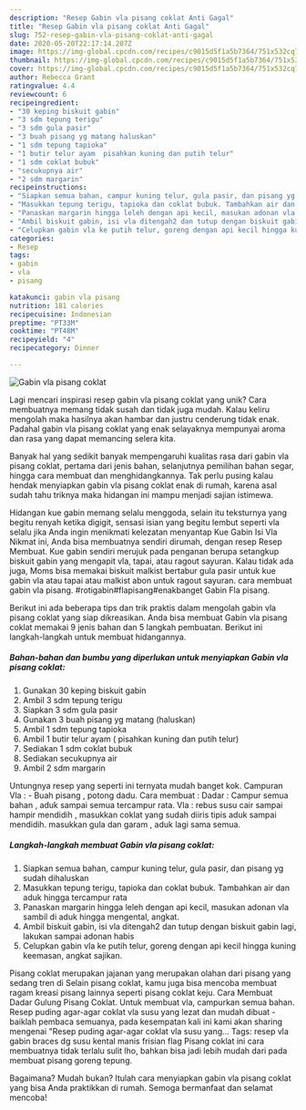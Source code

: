 ```yaml
---
description: "Resep Gabin vla pisang coklat Anti Gagal"
title: "Resep Gabin vla pisang coklat Anti Gagal"
slug: 752-resep-gabin-vla-pisang-coklat-anti-gagal
date: 2020-05-20T22:17:14.207Z
image: https://img-global.cpcdn.com/recipes/c9015d5f1a5b7364/751x532cq70/gabin-vla-pisang-coklat-foto-resep-utama.jpg
thumbnail: https://img-global.cpcdn.com/recipes/c9015d5f1a5b7364/751x532cq70/gabin-vla-pisang-coklat-foto-resep-utama.jpg
cover: https://img-global.cpcdn.com/recipes/c9015d5f1a5b7364/751x532cq70/gabin-vla-pisang-coklat-foto-resep-utama.jpg
author: Rebecca Grant
ratingvalue: 4.4
reviewcount: 6
recipeingredient:
- "30 keping biskuit gabin"
- "3 sdm tepung terigu"
- "3 sdm gula pasir"
- "3 buah pisang yg matang haluskan"
- "1 sdm tepung tapioka"
- "1 butir telur ayam  pisahkan kuning dan putih telur"
- "1 sdm coklat bubuk"
- "secukupnya air"
- "2 sdm margarin"
recipeinstructions:
- "Siapkan semua bahan, campur kuning telur, gula pasir, dan pisang yg sudah dihaluskan"
- "Masukkan tepung terigu, tapioka dan coklat bubuk. Tambahkan air dan aduk hingga tercampur rata"
- "Panaskan margarin hingga leleh dengan api kecil, masukan adonan vla sambil di aduk hingga mengental, angkat."
- "Ambil biskuit gabin, isi vla ditengah2 dan tutup dengan biskuit gabin lagi, lakukan sampai adonan habis"
- "Celupkan gabin vla ke putih telur, goreng dengan api kecil hingga kuning keemasan, angkat sajikan."
categories:
- Resep
tags:
- gabin
- vla
- pisang

katakunci: gabin vla pisang 
nutrition: 181 calories
recipecuisine: Indonesian
preptime: "PT33M"
cooktime: "PT48M"
recipeyield: "4"
recipecategory: Dinner

---
```



![Gabin vla pisang coklat](https://img-global.cpcdn.com/recipes/c9015d5f1a5b7364/751x532cq70/gabin-vla-pisang-coklat-foto-resep-utama.jpg)

Lagi mencari inspirasi resep gabin vla pisang coklat yang unik? Cara membuatnya memang tidak susah dan tidak juga mudah. Kalau keliru mengolah maka hasilnya akan hambar dan justru cenderung tidak enak. Padahal gabin vla pisang coklat yang enak selayaknya mempunyai aroma dan rasa yang dapat memancing selera kita.

Banyak hal yang sedikit banyak mempengaruhi kualitas rasa dari gabin vla pisang coklat, pertama dari jenis bahan, selanjutnya pemilihan bahan segar, hingga cara membuat dan menghidangkannya. Tak perlu pusing kalau hendak menyiapkan gabin vla pisang coklat enak di rumah, karena asal sudah tahu triknya maka hidangan ini mampu menjadi sajian istimewa.

Hidangan kue gabin memang selalu menggoda, selain itu teksturnya yang begitu renyah ketika digigit, sensasi isian yang begitu lembut seperti vla selalu jika Anda ingin menikmati kelezatan menyantap Kue Gabin Isi Vla Nikmat ini, Anda bisa membuatnya sendiri dirumah, dengan resep Resep Membuat. Kue gabin sendiri merujuk pada penganan berupa setangkup biskuit gabin yang mengapit vla, tapai, atau ragout sayuran. Kalau tidak ada juga, Moms bisa memakai biskuit malkist bertabur gula pasir untuk kue gabin vla atau tapai atau malkist abon untuk ragout sayuran. cara membuat gabin vla pisang. #rotigabin#flapisang#enakbanget Gabin Fla pisang.


Berikut ini ada beberapa tips dan trik praktis dalam mengolah gabin vla pisang coklat yang siap dikreasikan. Anda bisa membuat Gabin vla pisang coklat memakai 9 jenis bahan dan 5 langkah pembuatan. Berikut ini langkah-langkah untuk membuat hidangannya.

<!--inarticleads1-->

##### Bahan-bahan dan bumbu yang diperlukan untuk menyiapkan Gabin vla pisang coklat:

1. Gunakan 30 keping biskuit gabin
1. Ambil 3 sdm tepung terigu
1. Siapkan 3 sdm gula pasir
1. Gunakan 3 buah pisang yg matang (haluskan)
1. Ambil 1 sdm tepung tapioka
1. Ambil 1 butir telur ayam ( pisahkan kuning dan putih telur)
1. Sediakan 1 sdm coklat bubuk
1. Sediakan secukupnya air
1. Ambil 2 sdm margarin


Untungnya resep yang seperti ini ternyata mudah banget kok. Campuran Vla : - Buah pisang , potong dadu. Cara membuat : Dadar : Campur semua bahan , aduk sampai semua tercampur rata. Vla : rebus susu cair sampai hampir mendidih , masukkan coklat yang sudah diiris tipis aduk sampai mendidih. masukkan gula dan garam , aduk lagi sama semua. 

<!--inarticleads2-->

##### Langkah-langkah membuat Gabin vla pisang coklat:

1. Siapkan semua bahan, campur kuning telur, gula pasir, dan pisang yg sudah dihaluskan
1. Masukkan tepung terigu, tapioka dan coklat bubuk. Tambahkan air dan aduk hingga tercampur rata
1. Panaskan margarin hingga leleh dengan api kecil, masukan adonan vla sambil di aduk hingga mengental, angkat.
1. Ambil biskuit gabin, isi vla ditengah2 dan tutup dengan biskuit gabin lagi, lakukan sampai adonan habis
1. Celupkan gabin vla ke putih telur, goreng dengan api kecil hingga kuning keemasan, angkat sajikan.


Pisang coklat merupakan jajanan yang merupakan olahan dari pisang yang sedang tren di Selain pisang coklat, kamu juga bisa mencoba membuat ragam kreasi pisang lainnya seperti pisang coklat keju. Cara Membuat Dadar Gulung Pisang Coklat. Untuk membuat vla, campurkan semua bahan. Resep puding agar-agar coklat vla susu yang lezat dan mudah dibuat - baiklah pembaca semuanya, pada kesempatan kali ini kami akan sharing mengenai &#34;Resep puding agar-agar coklat vla susu yang… Tags: resep vla gabin braces dg susu kental manis frisian flag Pisang coklat ini cara membuatnya tidak terlalu sulit lho, bahkan bisa jadi lebih mudah dari pada membuat pisang goreng tepung. 

Bagaimana? Mudah bukan? Itulah cara menyiapkan gabin vla pisang coklat yang bisa Anda praktikkan di rumah. Semoga bermanfaat dan selamat mencoba!
